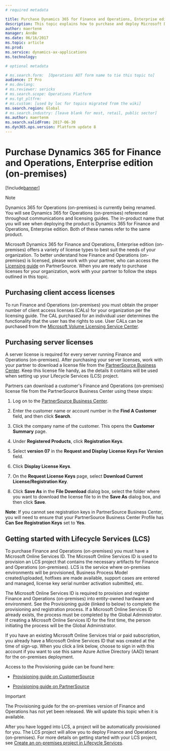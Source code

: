```yaml
---
# required metadata

title: Purchase Dynamics 365 for Finance and Operations, Enterprise edition (on-premises)
description: This topic explains how to purchase and deploy Microsoft Dynamics 365 for Finance and Operations, Enterprise edition (on-premises).
author: maertenm 
manager: AnnBe
ms.date: 06/16/2017
ms.topic: article
ms.prod: 
ms.service: dynamics-ax-applications
ms.technology: 

# optional metadata

# ms.search.form:  [Operations AOT form name to tie this topic to]
audience: IT Pro
# ms.devlang: 
# ms.reviewer: sericks
# ms.search.scope: Operations Platform 
# ms.tgt_pltfrm: 
# ms.custom: [used by loc for topics migrated from the wiki]
ms.search.region: Global
# ms.search.industry: [leave blank for most, retail, public sector]
ms.author: maertenm
ms.search.validFrom: 2017-06-30 
ms.dyn365.ops.version: Platform update 8 
---
```


# Purchase Dynamics 365 for Finance and Operations, Enterprise edition (on-premises)

[!include[banner](../includes/banner.md)]

> [!NOTE]
> Dynamics 365 for Operations (on-premises) is currently being renamed. You will see Dynamics 365 for Operations (on-premises) referenced throughout communications and licensing guides. The in-product name that you will see when deploying the product is Dynamics 365 for Finance and Operations, Enterprise edition. Both of these names refer to the same product.

Microsoft Dynamics 365 for Finance and Operations, Enterprise edition (on-premises) offers a variety of license types to best suit the needs of your organization. To better understand how Finance and Operations (on-premises) is licensed, please work with your partner, who can access the [Licensing guide](https://go.microsoft.com/fwlink/?linkid=852079) on PartnerSource. When you are ready to purchase licenses for your organization, work with your partner to follow the steps outlined in this topic.

Purchasing client access licenses
-------------------

To run Finance and Operations (on-premises) you must obtain the proper number of client access licenses (CALs) for your organization per the licensing guide. The CAL purchased for an individual user determines the functionality that the user has the rights to use. User CALs can be purchased from the [Microsoft Volume Licensing Service Center](https://www.microsoft.com/Licensing/servicecenter/default.aspx).

Purchasing server licenses
--------------------------

A server license is required for every server running Finance and Operations (on-premises). After purchasing your server licenses, work with your partner to download a license file from the [PartnerSource Business Center](https://businesscenter.mbs.microsoft.com/). Keep this license file handy, as the details it contains will be used when setting up your Lifecycle Services (LCS) project.

Partners can download a customer's Finance and Operations (on-premises) license file from the PartnerSource Business Center using these steps:

1.  Log on to the [PartnerSource Business Center](https://businesscenter.mbs.microsoft.com/).

3.  Enter the customer name or account number in the **Find A Customer** field, and then click **Search**.

4.  Click the company name of the customer. This opens the **Customer Summary** page.

5.  Under **Registered Products**, click **Registration Keys**.

6.  Select **version 07** in the **Request and Display License Keys For Version** field.

7.  Click **Display License Keys**.

8.  On the **Request License Keys** page, select **Download Current License/Registration Key**.

9.  Click **Save As** in the **File Download** dialog box, select the folder where you want to download the license file to in the **Save As** dialog box, and then click **Save**.

**Note**: If you cannot see registration keys in PartnerSource Business Center, you will need to ensure that your PartnerSource Business Center Profile has **Can See Registration Keys** set to **Yes**.

Getting started with Lifecycle Services (LCS)
---------------------------------------

To purchase Finance and Operations (on-premises) you must have a Microsoft Online Services ID. The Microsoft Online Services ID is used to provision an LCS project that contains the necessary artifacts for Finance and Operations (on-premises). LCS is the service where on-premises environments will be provisioned, Business Process Model created/uploaded, hotfixes are made available, support cases are entered and managed, license key serial number activation submitted, etc.

The Microsoft Online Services ID is required to provision and register Finance and Operations (on-premises) into entity-owned hardware and environment. See the Provisioning guide (linked to below) to complete the provisioning and registration process. If a Microsoft Online Services ID already exists, the process must be completed by the Global Administrator. If creating a Microsoft Online Services ID for the first time, the person initiating the process will be the Global Administrator.

If you have an existing Microsoft Online Services trial or paid subscription, you already have a Microsoft Online Services ID that was created at the time of sign-up. When you click a link below, choose to sign in with this account if you want to use this same Azure Active Directory (AAD) tenant for the on-premises deployment.

Access to the Provisioning guide can be found here:

- [Provisioning guide on CustomerSource](https://go.microsoft.com/fwlink/?linkid=852080)

- [Provisioning guide on PartnerSource](https://go.microsoft.com/fwlink/?linkid=852081)

> [!IMPORTANT]
> The Provisioning guide for the on-premises version of Finance and Operations has not yet been released. We will update this topic when it is available. 

After you have logged into LCS, a project will be automatically provisioned for you. The LCS project will allow you to deploy Finance and Operations (on-premises). For more details on getting started with your LCS project, see [Create an on-premises project in Lifecycle Services](../lifecycle-services/lbd-create-lcs-on-prem-project.md).
